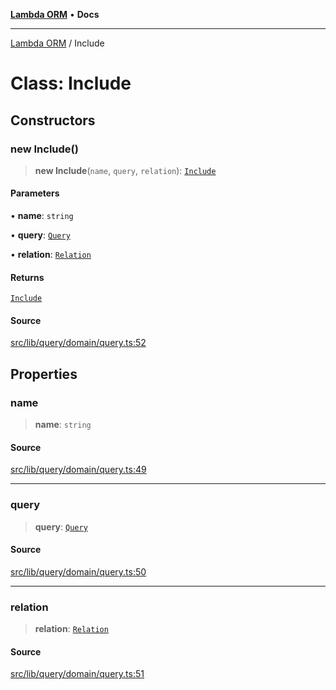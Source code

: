 [**Lambda ORM**](../README.md) • **Docs**

***

[Lambda ORM](../README.md) / Include

# Class: Include

## Constructors

### new Include()

> **new Include**(`name`, `query`, `relation`): [`Include`](Include.md)

#### Parameters

• **name**: `string`

• **query**: [`Query`](Query.md)

• **relation**: [`Relation`](../interfaces/Relation.md)

#### Returns

[`Include`](Include.md)

#### Source

[src/lib/query/domain/query.ts:52](https://github.com/lambda-orm/lambdaorm/blob/5e6305f9bd553e15fed66cee099164eb31ee9842/src/lib/query/domain/query.ts#L52)

## Properties

### name

> **name**: `string`

#### Source

[src/lib/query/domain/query.ts:49](https://github.com/lambda-orm/lambdaorm/blob/5e6305f9bd553e15fed66cee099164eb31ee9842/src/lib/query/domain/query.ts#L49)

***

### query

> **query**: [`Query`](Query.md)

#### Source

[src/lib/query/domain/query.ts:50](https://github.com/lambda-orm/lambdaorm/blob/5e6305f9bd553e15fed66cee099164eb31ee9842/src/lib/query/domain/query.ts#L50)

***

### relation

> **relation**: [`Relation`](../interfaces/Relation.md)

#### Source

[src/lib/query/domain/query.ts:51](https://github.com/lambda-orm/lambdaorm/blob/5e6305f9bd553e15fed66cee099164eb31ee9842/src/lib/query/domain/query.ts#L51)
